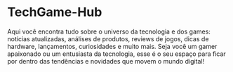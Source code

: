 # TechGame-Hub
 Aqui você encontra tudo sobre o universo da tecnologia e dos games: notícias atualizadas, análises de produtos, reviews de jogos, dicas de hardware, lançamentos, curiosidades e muito mais. Seja você um gamer apaixonado ou um entusiasta da tecnologia, esse é o seu espaço para ficar por dentro das tendências e novidades que movem o mundo digital!
